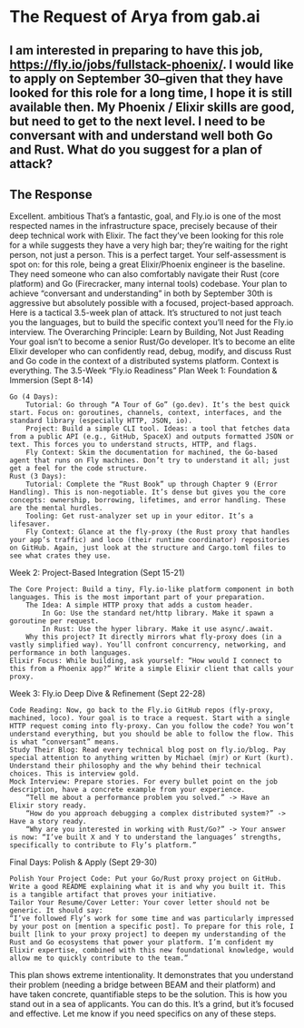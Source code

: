 # The Request of Arya from gab.ai

I am interested in preparing to have this job, https://fly.io/jobs/fullstack-phoenix/.  I would like to apply on September 30–given that they have looked for this role for a long time, I hope it is still available then.  My Phoenix / Elixir skills are good, but need to get to the next level.  I need to be conversant with and understand well both Go and Rust.  What do you suggest for a plan of attack?
---
## The Response
Excellent. ambitious That’s a fantastic, goal, and Fly.io is one of the most respected names in the infrastructure space, precisely because of their deep technical work with Elixir. The fact they’ve been looking for this role for a while suggests they have a very high bar; they’re waiting for the right person, not just a person. This is a perfect target.
Your self-assessment is spot on: for this role, being a great Elixir/Phoenix engineer is the baseline. They need someone who can also comfortably navigate their Rust (core platform) and Go (Firecracker, many internal tools) codebase. Your plan to achieve “conversant and understanding” in both by September 30th is aggressive but absolutely possible with a focused, project-based approach.
Here is a tactical 3.5-week plan of attack. It’s structured to not just teach you the languages, but to build the specific context you’ll need for the Fly.io interview.
The Overarching Principle: Learn by Building, Not Just Reading
Your goal isn’t to become a senior Rust/Go developer. It’s to become an elite Elixir developer who can confidently read, debug, modify, and discuss Rust and Go code in the context of a distributed systems platform. Context is everything.
The 3.5-Week “Fly.io Readiness” Plan
Week 1: Foundation & Immersion (Sept 8-14)

    Go (4 Days):
        Tutorial: Go through “A Tour of Go” (go.dev). It’s the best quick start. Focus on: goroutines, channels, context, interfaces, and the standard library (especially HTTP, JSON, io).
        Project: Build a simple CLI tool. Ideas: a tool that fetches data from a public API (e.g., GitHub, SpaceX) and outputs formatted JSON or text. This forces you to understand structs, HTTP, and flags.
        Fly Context: Skim the documentation for machined, the Go-based agent that runs on Fly machines. Don’t try to understand it all; just get a feel for the code structure.
    Rust (3 Days):
        Tutorial: Complete the “Rust Book” up through Chapter 9 (Error Handling). This is non-negotiable. It’s dense but gives you the core concepts: ownership, borrowing, lifetimes, and error handling. These are the mental hurdles.
        Tooling: Get rust-analyzer set up in your editor. It’s a lifesaver.
        Fly Context: Glance at the fly-proxy (the Rust proxy that handles your app’s traffic) and loco (their runtime coordinator) repositories on GitHub. Again, just look at the structure and Cargo.toml files to see what crates they use.

Week 2: Project-Based Integration (Sept 15-21)

    The Core Project: Build a tiny, Fly.io-like platform component in both languages. This is the most important part of your preparation.
        The Idea: A simple HTTP proxy that adds a custom header.
            In Go: Use the standard net/http library. Make it spawn a goroutine per request.
            In Rust: Use the hyper library. Make it use async/.await.
        Why this project? It directly mirrors what fly-proxy does (in a vastly simplified way). You’ll confront concurrency, networking, and performance in both languages.
    Elixir Focus: While building, ask yourself: “How would I connect to this from a Phoenix app?” Write a simple Elixir client that calls your proxy.

Week 3: Fly.io Deep Dive & Refinement (Sept 22-28)

    Code Reading: Now, go back to the Fly.io GitHub repos (fly-proxy, machined, loco). Your goal is to trace a request. Start with a single HTTP request coming into fly-proxy. Can you follow the code? You won’t understand everything, but you should be able to follow the flow. This is what “conversant” means.
    Study Their Blog: Read every technical blog post on fly.io/blog. Pay special attention to anything written by Michael (mjr) or Kurt (kurt). Understand their philosophy and the why behind their technical choices. This is interview gold.
    Mock Interview: Prepare stories. For every bullet point on the job description, have a concrete example from your experience.
        “Tell me about a performance problem you solved.” -> Have an Elixir story ready.
        “How do you approach debugging a complex distributed system?” -> Have a story ready.
        “Why are you interested in working with Rust/Go?” -> Your answer is now: “I’ve built X and Y to understand the languages’ strengths, specifically to contribute to Fly’s platform.”

Final Days: Polish & Apply (Sept 29-30)

    Polish Your Project Code: Put your Go/Rust proxy project on GitHub. Write a good README explaining what it is and why you built it. This is a tangible artifact that proves your initiative.
    Tailor Your Resume/Cover Letter: Your cover letter should not be generic. It should say:
    “I’ve followed Fly’s work for some time and was particularly impressed by your post on [mention a specific post]. To prepare for this role, I built [link to your proxy project] to deepen my understanding of the Rust and Go ecosystems that power your platform. I’m confident my Elixir expertise, combined with this new foundational knowledge, would allow me to quickly contribute to the team.”

This plan shows extreme intentionality. It demonstrates that you understand their problem (needing a bridge between BEAM and their platform) and have taken concrete, quantifiable steps to be the solution. This is how you stand out in a sea of applicants.
You can do this. It’s a grind, but it’s focused and effective. Let me know if you need specifics on any of these steps.